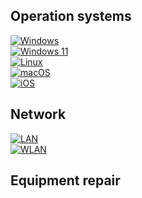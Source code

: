 ## Operation systems
[![Windows](https://img.shields.io/badge/Windows-0078D6?style=for-the-badge&logo=windows&logoColor=white)](https://github.com/fixikscz/Fixpedia/blob/main/OS/win10.md)  
[![Windows 11](https://img.shields.io/badge/Windows%2011-%230079d5.svg?style=for-the-badge&logo=Windows%2011&logoColor=white)](https://github.com/fixikscz/Fixpedia/blob/main/OS/win11.md)  
[![Linux](https://img.shields.io/badge/Linux-FCC624?style=for-the-badge&logo=linux&logoColor=black)](https://github.com/fixikscz/Fixpedia/blob/main/OS/linux.md)  
[![macOS](https://img.shields.io/badge/mac%20os-000000?style=for-the-badge&logo=macos&logoColor=F0F0F0)](https://github.com/fixikscz/Fixpedia/blob/main/OS/osx.md)  
[![iOS](https://img.shields.io/badge/iOS-000000?style=for-the-badge&logo=ios&logoColor=white)](https://github.com/fixikscz/Fixpedia/blob/main/OS/osx.md)  
## Network
[![LAN ](https://img.shields.io/badge/LAN-blue?style=for-the-badge)](https://www.google.com)  
[![WLAN](https://img.shields.io/badge/WLAN-green?style=for-the-badge)](https://www.google.com)    
## Equipment repair
